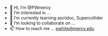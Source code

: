 - 👋 Hi, I’m @PWmercy
- 👀 I’m interested in ...
- 🌱 I’m currently learning asciidoc, Supercollider
- 💞️ I’m looking to collaborate on ...
- 📫 How to reach me ... pwhite@mercy.edu

<!---
PWmercy/PWmercy is a ✨ special ✨ repository because its `README.md` (this file) appears on your GitHub profile.
You can click the Preview link to take a look at your changes.
--->
